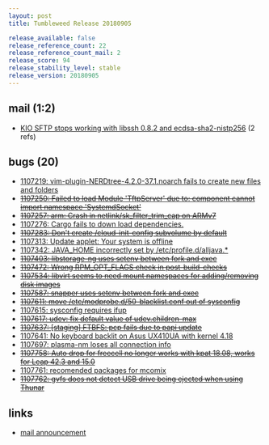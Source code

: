 ```yaml
---
layout: post
title: Tumbleweed Release 20180905

release_available: false
release_reference_count: 22
release_reference_count_mail: 2
release_score: 94
release_stability_level: stable
release_version: 20180905
---
```


## mail (1:2)

- [KIO SFTP stops working with libssh 0.8.2 and ecdsa-sha2-nistp256](https://lists.opensuse.org/opensuse-factory/2018-09/msg00048.html) (2 refs)

## bugs (20)

<!--more-->

- [1107219: vim-plugin-NERDtree-4.2.0-37.1.noarch fails to create new files and folders](https://bugzilla.opensuse.org/show_bug.cgi?id=1107219)
- ~~[1107250: Failed to load Module 'TftpServer' due to: component cannot import namespace 'SystemdSocket'](https://bugzilla.opensuse.org/show_bug.cgi?id=1107250)~~
- ~~[1107257: arm: Crash in netlink/sk_filter_trim_cap on ARMv7](https://bugzilla.opensuse.org/show_bug.cgi?id=1107257)~~
- [1107276: Cargo fails to down load dependencies.](https://bugzilla.opensuse.org/show_bug.cgi?id=1107276)
- ~~[1107283: Don't create /cloud-init-config subvolume by default](https://bugzilla.opensuse.org/show_bug.cgi?id=1107283)~~
- [1107313: Update applet: Your system is offline](https://bugzilla.opensuse.org/show_bug.cgi?id=1107313)
- [1107342: JAVA_HOME incorrectly set by /etc/profile.d/alljava.*](https://bugzilla.opensuse.org/show_bug.cgi?id=1107342)
- ~~[1107403: libstorage-ng uses setenv between fork and exec](https://bugzilla.opensuse.org/show_bug.cgi?id=1107403)~~
- ~~[1107472: Wrong RPM_OPT_FLAGS check in post-build-checks](https://bugzilla.opensuse.org/show_bug.cgi?id=1107472)~~
- ~~[1107534: libvirt seems to need mount namespaces for adding/removing disk images](https://bugzilla.opensuse.org/show_bug.cgi?id=1107534)~~
- ~~[1107587: snapper uses setenv between fork and exec](https://bugzilla.opensuse.org/show_bug.cgi?id=1107587)~~
- ~~[1107611: move /etc/modprobe.d/50-blacklist.conf out of sysconfig](https://bugzilla.opensuse.org/show_bug.cgi?id=1107611)~~
- [1107615: sysconfig requires ifup](https://bugzilla.opensuse.org/show_bug.cgi?id=1107615)
- ~~[1107617: udev: fix default value of udev.children-max](https://bugzilla.opensuse.org/show_bug.cgi?id=1107617)~~
- ~~[1107637: \[staging\] FTBFS: pcp fails due to papi update](https://bugzilla.opensuse.org/show_bug.cgi?id=1107637)~~
- [1107641: No keyboard backlit on Asus UX410UA with kernel 4.18](https://bugzilla.opensuse.org/show_bug.cgi?id=1107641)
- [1107697: plasma-nm loses all connection info](https://bugzilla.opensuse.org/show_bug.cgi?id=1107697)
- ~~[1107758: Auto drop for freecell no longer works with kpat 18.08, works for Leap 42.3 and 15.0](https://bugzilla.opensuse.org/show_bug.cgi?id=1107758)~~
- [1107761: recomended packages for mcomix](https://bugzilla.opensuse.org/show_bug.cgi?id=1107761)
- ~~[1107762: gvfs does not detect USB drive being ejected when using Thunar](https://bugzilla.opensuse.org/show_bug.cgi?id=1107762)~~



## links

- [mail announcement](https://lists.opensuse.org/opensuse-factory/2018-09/msg00034.html)
